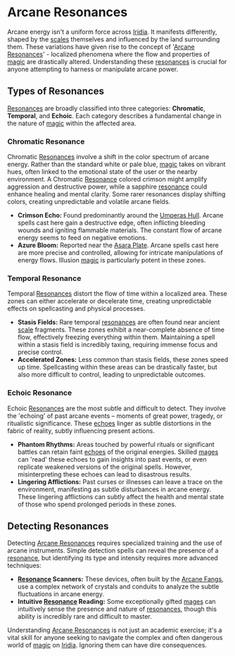 # Arcane Resonances

Arcane energy isn't a uniform force across [Iridia](/geography/world/iridia.md). It manifests differently, shaped by the [scales](/geography/landmark/scale.md) themselves and influenced by the land surrounding them. These variations have given rise to the concept of '[Arcane Resonances](/raw/20250501/arcane/arcane-resonance.md)' - localized phenomena where the flow and properties of [magic](/structure/mechanic/magic.md) are drastically altered. Understanding these [resonances](/raw/20250501/resonance/resonance.md) is crucial for anyone attempting to harness or manipulate arcane power.

## Types of Resonances

[Resonances](/raw/20250501/resonance/resonance.md) are broadly classified into three categories: **Chromatic**, **Temporal**, and **Echoic**. Each category describes a fundamental change in the nature of [magic](/structure/mechanic/magic.md) within the affected area.

### Chromatic Resonance

Chromatic [Resonances](/raw/20250501/resonance/resonance.md) involve a shift in the color spectrum of arcane energy. Rather than the standard white or pale blue, [magic](/structure/mechanic/magic.md) takes on vibrant hues, often linked to the emotional state of the user or the nearby environment. A Chromatic [Resonance](/raw/20250504/cataclysm/resonance.md) colored crimson might amplify aggression and destructive power, while a sapphire [resonance](/structure/mechanic/resonance.md) could enhance healing and mental clarity. Some rarer resonances display shifting colors, creating unpredictable and volatile arcane fields.

* **Crimson Echo:** Found predominantly around the [Umperas Hull](/geography/scale/umperas-hull.md). Arcane spells cast here gain a destructive edge, often inflicting bleeding wounds and igniting flammable materials.  The constant flow of arcane energy seems to feed on negative emotions.
* **Azure Bloom:** Reported near the [Asara Plate](/geography/scale/asara-plate.md). Arcane spells cast here are more precise and controlled, allowing for intricate manipulations of energy flows. Illusion [magic](/structure/mechanic/magic.md) is particularly potent in these zones.

### Temporal Resonance

Temporal [Resonances](/raw/20250501/resonance/resonance.md) distort the flow of time within a localized area. These zones can either accelerate or decelerate time, creating unpredictable effects on spellcasting and physical processes.

* **Stasis Fields:**  Rare temporal [resonances](/raw/20250501/resonance/resonance.md) are often found near ancient [scale](/geography/landmark/scale.md) fragments. These zones exhibit a near-complete absence of time flow, effectively freezing everything within them.  Maintaining a spell within a stasis field is incredibly taxing, requiring immense focus and precise control.
* **Accelerated Zones:**  Less common than stasis fields, these zones speed up time. Spellcasting within these areas can be drastically faster, but also more difficult to control, leading to unpredictable outcomes.

### Echoic Resonance

Echoic [Resonances](/raw/20250501/resonance/resonance.md) are the most subtle and difficult to detect. They involve the 'echoing' of past arcane events – moments of great power, tragedy, or ritualistic significance. These [echoes](/raw/20250501/soul/echoes.md) linger as subtle distortions in the fabric of reality, subtly influencing present actions.

* **Phantom Rhythms:**  Areas touched by powerful rituals or significant battles can retain faint [echoes](/raw/20250501/soul/echoes.md) of the original energies. Skilled [mages](/raw/20250504/mage/mages.md) can 'read' these echoes to gain insights into past events, or even replicate weakened versions of the original spells. However, misinterpreting these echoes can lead to disastrous results.
* **Lingering Afflictions:**  Past curses or illnesses can leave a trace on the environment, manifesting as subtle disturbances in arcane energy. These lingering afflictions can subtly affect the health and mental state of those who spend prolonged periods in these zones.

## Detecting Resonances

Detecting [Arcane Resonances](/raw/20250501/arcane/arcane-resonance.md) requires specialized training and the use of arcane instruments. Simple detection spells can reveal the presence of a [resonance](/raw/20250501/resonance/resonance.md), but identifying its type and intensity requires more advanced techniques:

* **[Resonance](/raw/20250501/resonance/resonance.md) Scanners:**  These devices, often built by the [Arcane Fangs](/structure/society/factions/arcane-fangs.md), use a complex network of crystals and conduits to analyze the subtle fluctuations in arcane energy.
* **Intuitive [Resonance](/raw/20250501/resonance/resonance.md) Reading:**  Some exceptionally gifted [mages](/raw/20250504/mage/mages.md) can intuitively sense the presence and nature of [resonances](/raw/20250504/cataclysm/resonance.md), though this ability is incredibly rare and difficult to master.

Understanding [Arcane Resonances](/raw/20250501/arcane/arcane-resonance.md) is not just an academic exercise; it's a vital skill for anyone seeking to navigate the complex and often dangerous world of [magic](/structure/mechanic/magic.md) on [Iridia](/geography/world/iridia.md).  Ignoring them can have dire consequences.
